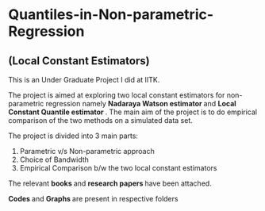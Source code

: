# Quantiles-in-Non-parametric-Regression
## (Local Constant Estimators)

This is an Under Graduate Project I did at IITK.

The project is aimed at exploring two local constant estimators for non-parametric regression namely <b> Nadaraya Watson estimator </b> and <b> Local Constant Quantile estimator </b>. The main aim of the project is to do empirical comparison of the two methods on a simulated data set.

The project is divided into 3 main parts:

1) Parametric v/s Non-parametric approach
2) Choice of Bandwidth
3) Empirical Comparison b/w the two local constant estimators

The relevant <b> books </b> and <b> research papers </b> have been attached.

<b> Codes </b> and <b> Graphs </b> are present in respective folders
